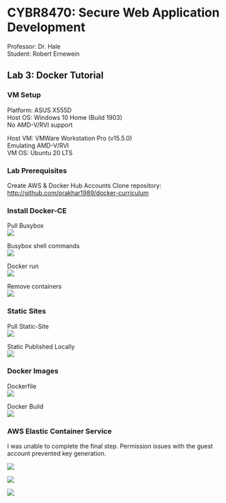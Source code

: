 # CYBR8470: Secure Web Application Development
Professor: Dr. Hale  
Student:   Robert Ernewein

## Lab 3: Docker Tutorial

### VM Setup

Platform: ASUS X555D  
Host OS: Windows 10 Home (Build 1903)  
No AMD-V/RVI support

Host VM: VMWare Workstation Pro (v15.5.0)  
Emulating AMD-V/RVI  
VM OS: Ubuntu 20 LTS

### Lab Prerequisites

Create AWS & Docker Hub Accounts
Clone repository: http://github.com/prakhar1989/docker-curriculum

### Install Docker-CE

Pull Busybox  
![](./images/1.busybox.png)

Busybox shell commands  
![](./images/2.bb_shell.png)

Docker run  
![](./images/3.end_docker_run.png)

Remove containers  
![](./images/4.remove_containers.png)

### Static Sites

Pull Static-Site  
![](./images/5.pull_static_site.png)

Static Published Locally  
![](./images/6.static_published.png)

### Docker Images

Dockerfile  
![](./images/7.static_published.png)

Docker Build  
![](./images/8.Docker_build.png)


### AWS Elastic Container Service

I was unable to complete the final step. Permission issues with the guest account prevented key generation.

![](./images/28.IAM_error.png)

![](./images/29.IAM_error2.png)

![](./images/30.IAM_error3.png)